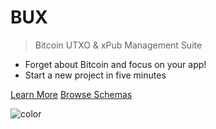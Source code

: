 # **BUX**

> Bitcoin UTXO & xPub Management Suite

- Forget about Bitcoin and focus on your app!
- Start a new project in five minutes

[Learn More](#what-is-bux)
[Browse Schemas](getting_started.md)

![color](#ecfcff)
